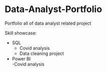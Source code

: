 # Data-Analyst-Portfolio
Portfolio all of data analyst related project

Skill showcase:		
- SQL		
	- Covid analysis
	- Data cleaning project		
- Power BI		
 	-Covid analysis		
